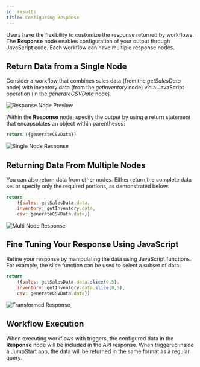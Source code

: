 ```yaml
---
id: results
title: Configuring Response
---
```


Users have the flexibility to customize the response returned by workflows. The **Response** node enables configuration of your output through JavaScript code. Each workflow can have multiple response nodes. 

## Return Data from a Single Node
Consider a workflow that combines sales data (from the *getSalesData* node) with inventory data (from the *getInventory* node) via a JavaScript operation (in the *generateCSVData* node).

<div style={{textAlign: 'center'}}>
    <img className="screenshot-full" src="/img/workflows/results/v2/response-nodes-preview.png" alt="Response Node Preview" />
</div>

Within the **Response** node, specify the output by using a return statement that encapsulates an object within parentheses:

```js
return ({generateCSVData})
```

<div style={{textAlign: 'center'}}>
    <img className="screenshot-full" src="/img/workflows/results/v2/single-node-response.png" alt="Single Node Response" />
</div>


## Returning Data From Multiple Nodes
You can also return data from other nodes. Either return the complete data set or specify only the required portions, as demonstrated below:

```js
return 
    ({sales: getSalesData.data,
    inventory: getInventory.data,
    csv: generateCSVData.data})
```

<div style={{textAlign: 'center'}}>
    <img className="screenshot-full" src="/img/workflows/results/v2/multi-node-response.png" alt="Multi Node Response" />
</div>

## Fine Tuning Your Response Using JavaScript
Refine your response by manipulating the data using JavaScript functions. For example, the slice function can be used to select a subset of data:

```js
return 
    ({sales: getSalesData.data.slice(0,5),
    inventory: getInventory.data.slice(0,5),
    csv: generateCSVData.data})        
```

<div style={{textAlign: 'center'}}>
    <img className="screenshot-full" src="/img/workflows/results/v2/transformed-response.png" alt="Transformed Response" />
</div>

## Workflow Execution

When executing workflows with triggers, the configured data in the **Response** node will be included in the API response. When triggered inside a JumpStart app, the data will be returned in the same format as a regular query.



